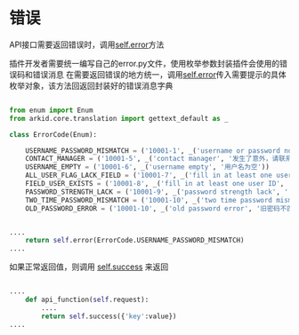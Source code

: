 # 错误

API接口需要返回错误时，调用[self.error](../%20插件基类/#arkid.core.extension.Extension.error)方法

插件开发者需要统一编写自己的error.py文件，使用枚举参数封装插件会使用的错误码和错误消息
在需要返回错误的地方统一，调用[self.error](../%20插件基类/#arkid.core.extension.Extension.error)传入需要提示的具体枚举对象，该方法回返回封装好的错误消息字典

``` py title="error.py"

from enum import Enum
from arkid.core.translation import gettext_default as _

class ErrorCode(Enum):

    USERNAME_PASSWORD_MISMATCH = ('10001-1', _('username or password not correct', '用户名或密码错误'))
    CONTACT_MANAGER = ('10001-5', _('contact manager', '发生了意外，请联系管理人员'))
    USERNAME_EMPTY = ('10001-6', _('username empty', '用户名为空'))
    ALL_USER_FLAG_LACK_FIELD = ('10001-7', _('fill in at least one user ID', '所有用户标识至少填一个'))
    FIELD_USER_EXISTS = ('10001-8', _('fill in at least one user ID', '{field}字段和已经有的用户重复'))
    PASSWORD_STRENGTH_LACK = ('10001-9', _('password strength lack', ' 密码强度不够'))
    TWO_TIME_PASSWORD_MISMATCH = ('10001-10', _('two time password mismatch', '两次输入的密码不同'))
    OLD_PASSWORD_ERROR = ('10001-10', _('old password error', '旧密码不匹配'))

```

``` py

....
    return self.error(ErrorCode.USERNAME_PASSWORD_MISMATCH)
....
```

如果正常返回值，则调用 [self.success](../%20插件基类/#arkid.core.extension.Extension.success) 来返回

``` py

....
    def api_function(self.request):
        ....
        return self.success({'key':value})
....

```